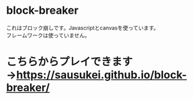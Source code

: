 # block-breaker
これはブロック崩しです。Javascriptとcanvasを使っています。<br>
フレームワークは使っていません。<br>

# こちらからプレイできます→https://sausukei.github.io/block-breaker/
